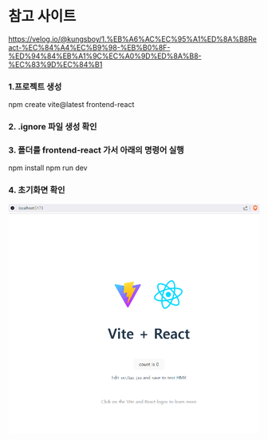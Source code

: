 # 참고 사이트

https://velog.io/@kungsboy/1.%EB%A6%AC%EC%95%A1%ED%8A%B8React-%EC%84%A4%EC%B9%98-%EB%B0%8F-%ED%94%84%EB%A1%9C%EC%A0%9D%ED%8A%B8-%EC%83%9D%EC%84%B1

### 1.프로젝트 생성

npm create vite@latest frontend-react

### 2. .ignore 파일 생성 확인

### 3. 폴더를 frontend-react 가서 아래의 명령어 실행

npm install
npm run dev

### 4. 초기화면 확인

![alt text](image.png)
